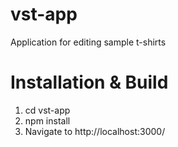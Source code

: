 # vst-app
Application for editing sample t-shirts

# Installation & Build
1. cd vst-app
2. npm install
3. Navigate to http://localhost:3000/
